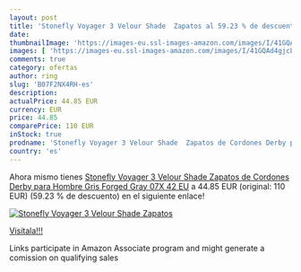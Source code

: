 ```yaml
---
layout: post
title: 'Stonefly Voyager 3 Velour Shade  Zapatos al 59.23 % de descuento'
date: 
thumbnailImage: 'https://images-eu.ssl-images-amazon.com/images/I/41GQAd4gjcL._SL200_.jpg'
images: [ 'https://images-eu.ssl-images-amazon.com/images/I/41GQAd4gjcL._SL200_.jpg' ]
comments: true
category: ofertas
author: ring
slug: 'B07F2NX4RH-es'
description:
actualPrice: 44.85 EUR
currency: EUR
price: 44.85
comparePrice: 110 EUR
inStock: true
prodname: 'Stonefly Voyager 3 Velour Shade  Zapatos de Cordones Derby para Hombre  Gris  Forged Gray 07X   42 EU'
country: 'es'
---
```


Ahora mismo tienes [Stonefly Voyager 3 Velour Shade  Zapatos de Cordones Derby para Hombre  Gris  Forged Gray 07X   42 EU](https://www.amazon.es/dp/B07F2NX4RH/?tag=tolees-21) a 44.85 EUR (original: 110 EUR) (59.23 %  de descuento) en el siguiente enlace!

[![Stonefly Voyager 3 Velour Shade  Zapatos](https://images-eu.ssl-images-amazon.com/images/I/41GQAd4gjcL._SL200_.jpg)](https://www.amazon.es/dp/B07F2NX4RH/?tag=tolees-21)

[Visítala!!!](https://www.amazon.es/dp/B07F2NX4RH/?tag=tolees-21)

Links participate in Amazon Associate program and might generate a comission on qualifying sales
